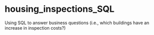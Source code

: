 # housing_inspections_SQL
Using SQL to answer business questions (i.e., which buildings have an increase in inspection costs?) 
